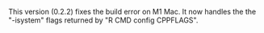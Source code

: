
This version (0.2.2) fixes the build error on M1 Mac.
It now handles the the "-isystem" flags returned by "R CMD config CPPFLAGS".
